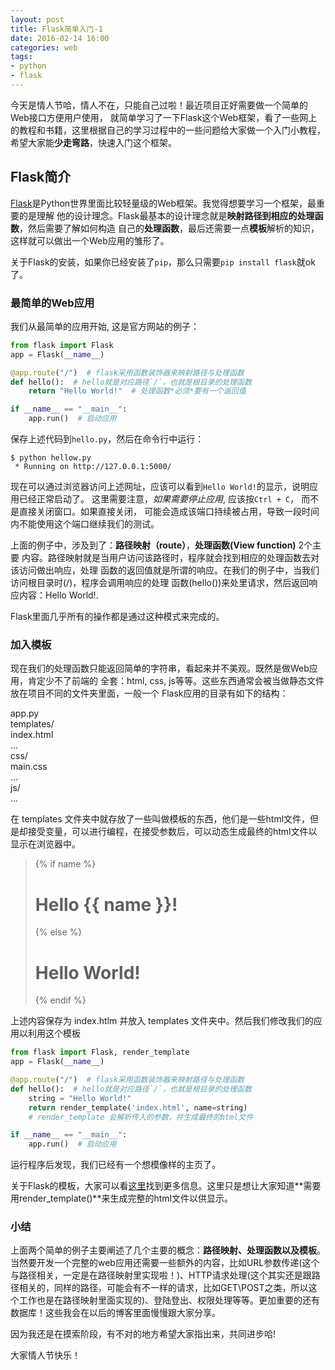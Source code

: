 ```yaml
---
layout: post
title: Flask简单入门-1
date: 2016-02-14 16:00
categories: web
tags:
- python
- flask
---
```


今天是情人节哈，情人不在，只能自己过啦！最近项目正好需要做一个简单的Web接口方便用户使用，
就简单学习了一下Flask这个Web框架，看了一些网上的教程和书籍，这里根据自己的学习过程中的一些问题给大家做一个入门小教程，希望大家能**少走弯路**，快速入门这个框架。

## Flask简介

[Flask][1]是Python世界里面比较轻量级的Web框架。我觉得想要学习一个框架，最重要的是理解
他的设计理念。Flask最基本的设计理念就是**映射路径到相应的处理函数**，然后需要了解如何构造
自己的**处理函数**，最后还需要一点**模板**解析的知识，这样就可以做出一个Web应用的雏形了。

关于Flask的安装，如果你已经安装了`pip`，那么只需要`pip install flask`就ok了。

### 最简单的Web应用

我们从最简单的应用开始, 这是官方网站的例子：

``` python
from flask import Flask
app = Flask(__name__)

@app.route("/")  # flask采用函数装饰器来映射路径与处理函数
def hello():  # hello就是对应路径`/`，也就是根目录的处理函数
    return "Hello World!"  # 处理函数*必须*要有一个返回值

if __name__ == "__main__":
    app.run()  # 启动应用
```

保存上述代码到`hello.py`，然后在命令行中运行：

```
$ python hellow.py
 * Running on http://127.0.0.1:5000/
```

现在可以通过浏览器访问上述网址，应该可以看到`Hello World!`的显示，说明应用已经正常启动了。
这里需要注意，*如果需要停止应用*, 应该按`Ctrl + C`， 而不是直接关闭窗口。如果直接关闭，
可能会造成该端口持续被占用，导致一段时间内不能使用这个端口继续我们的测试。

上面的例子中，涉及到了：**路径映射（route）**，**处理函数(View function)** 2个主要
内容。路径映射就是当用户访问该路径时，程序就会找到相应的处理函数去对该访问做出响应，处理
函数的返回值就是所谓的响应。在我们的例子中，当我们访问根目录时(/)，程序会调用响应的处理
函数(hello())来处里请求，然后返回响应内容：Hello World!.

Flask里面几乎所有的操作都是通过这种模式来完成的。

### 加入模板

现在我们的处理函数只能返回简单的字符串，看起来并不美观。既然是做Web应用，肯定少不了前端的
全套：html, css, js等等。这些东西通常会被当做静态文件放在项目不同的文件夹里面，一般一个
Flask应用的目录有如下的结构：

>
app.py  
templates/  
	index.html  
	...  
css/  
	main.css  
	...  
js/  
	...  


在 templates 文件夹中就存放了一些叫做模板的东西，他们是一些html文件，但是却接受变量，可以进行编程，在接受参数后，可以动态生成最终的html文件以显示在浏览器中。

><!doctype html>  
><title>Hello from Flask</title>  
>{% if name %}  
>  <h1>Hello {{ name }}!</h1>  
>{% else %}  
>  <h1>Hello World!</h1>  
>{% endif %}  


上述内容保存为 index.htlm 并放入 templates 文件夹中。然后我们修改我们的应用以利用这个模板

``` python
from flask import Flask, render_template
app = Flask(__name__)

@app.route("/")  # flask采用函数装饰器来映射路径与处理函数
def hello():  # hello就是对应路径`/`，也就是根目录的处理函数
	string = "Hello World!"
	return render_template('index.html', name=string)
	# render_template 会解析传入的参数，并生成最终的html文件

if __name__ == "__main__":
    app.run()  # 启动应用
```

运行程序后发现，我们已经有一个想模像样的主页了。

关于Flask的模板，大家可以看[这里][2]找到更多信息。这里只是想让大家知道**需要用render_template()**来生成完整的html文件以供显示。

### 小结

上面两个简单的例子主要阐述了几个主要的概念：**路径映射、处理函数以及模板**。当然要开发一个完整的web应用还需要一些额外的内容，比如URL参数传递(这个与路径相关，一定是在路径映射里实现啦！)、HTTP请求处理(这个其实还是跟路径相关的，同样的路径，可能会有不一样的请求，比如GET\POST之类，所以这个工作也是在路径映射里面实现的)、登陆登出、权限处理等等。更加重要的还有数据库！这些我会在以后的博客里面慢慢跟大家分享。

因为我还是在摸索阶段，有不对的地方希望大家指出来，共同进步哈!

大家情人节快乐！

[1]:http://flask.pocoo.org/
[2]:http://jinja.pocoo.org/
